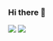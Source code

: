 ### Hi there 👋

<img src="https://github-readme-stats.vercel.app/api?username=kkousounnis&show_icons=true"/>

<img src="https://github-readme-stats.vercel.app/api/top-langs?username=kkousounnis&layout=compact"/>

<!--
**kkousounnis/kkousounnis** is a ✨ _special_ ✨ repository because its `README.md` (this file) appears on your GitHub profile.

Here are some ideas to get you started:

- 🔭 I’m currently working on ...
- 🌱 I’m currently learning ...
- 👯 I’m looking to collaborate on ...
- 🤔 I’m looking for help with ...
- 💬 Ask me about ...
- 📫 How to reach me: ...
- 😄 Pronouns: ...
- ⚡ Fun fact: ...
-->
